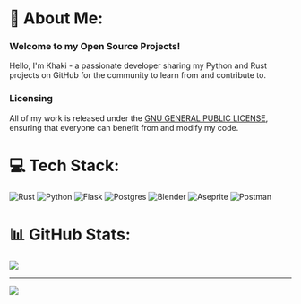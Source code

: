 
# 💫 About Me:
### Welcome to my Open Source Projects!

Hello, I'm Khaki - a passionate developer sharing my Python and Rust projects on GitHub for the community to learn from and contribute to. 

### Licensing

All of my work is released under the [GNU GENERAL PUBLIC LICENSE](https://www.gnu.org/licenses/), ensuring that everyone can benefit from and modify my code.




# 💻 Tech Stack:
![Rust](https://img.shields.io/badge/rust-%23000000.svg?style=for-the-badge&logo=rust&logoColor=white) ![Python](https://img.shields.io/badge/python-3670A0?style=for-the-badge&logo=python&logoColor=ffdd54) ![Flask](https://img.shields.io/badge/flask-%23000.svg?style=for-the-badge&logo=flask&logoColor=white) ![Postgres](https://img.shields.io/badge/postgres-%23316192.svg?style=for-the-badge&logo=postgresql&logoColor=white) ![Blender](https://img.shields.io/badge/blender-%23F5792A.svg?style=for-the-badge&logo=blender&logoColor=white) ![Aseprite](https://img.shields.io/badge/Aseprite-FFFFFF?style=for-the-badge&logo=Aseprite&logoColor=#7D929E) ![Postman](https://img.shields.io/badge/Postman-FF6C37?style=for-the-badge&logo=postman&logoColor=white)
# 📊 GitHub Stats:
![](https://github-readme-stats.vercel.app/api/top-langs/?username=khaki-git&theme=dark&hide_border=false&include_all_commits=false&count_private=false&layout=compact)


---
[![](https://visitcount.itsvg.in/api?id=khaki-git&icon=0&color=0)](https://visitcount.itsvg.in)

<!-- Proudly created with GPRM ( https://gprm.itsvg.in ) -->
